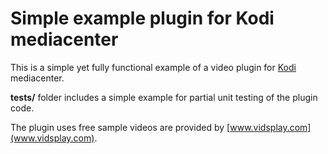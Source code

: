 Simple example plugin for Kodi mediacenter
===

This is a simple yet fully functional example of a video plugin for [Kodi](www.kodi.tv) mediacenter.

**tests/** folder includes a simple example for partial unit testing of the plugin code.

The plugin uses free sample videos are provided by [www.vidsplay.com](www.vidsplay.com).
